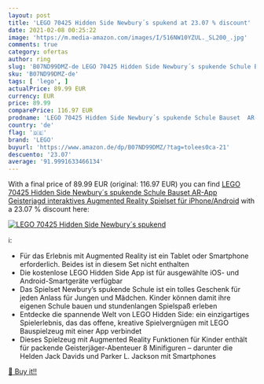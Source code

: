 ```yaml
---
layout: post
title: 'LEGO 70425 Hidden Side Newbury´s spukend at 23.07 % discount'
date: 2021-02-08 00:25:22
image: 'https://m.media-amazon.com/images/I/516NW10YZUL._SL200_.jpg'
comments: true
category: ofertas
author: ring
slug: 'B07ND99DMZ-de LEGO 70425 Hidden Side Newbury´s spukende Schule Bauset...'
sku: 'B07ND99DMZ-de'
tags: [ 'lego', ]
actualPrice: 89.99 EUR
currency: EUR
price: 89.99
comparePrice: 116.97 EUR
prodname: 'LEGO 70425 Hidden Side Newbury´s spukende Schule Bauset  AR-App  Geisterjagd  interaktives Augmented Reality Spielset für iPhone/Android'
country: 'de'
flag: '🇩🇪'
brand: 'LEGO'
buyurl: 'https://www.amazon.de/dp/B07ND99DMZ/?tag=tolees0ca-21'
descuento: '23.07'
average: '91.9991633466134'
---
```


With a final price of 89.99 EUR (original: 116.97 EUR) you can find [LEGO 70425 Hidden Side Newbury´s spukende Schule Bauset  AR-App  Geisterjagd  interaktives Augmented Reality Spielset für iPhone/Android](https://www.amazon.de/dp/B07ND99DMZ/?tag=tolees0ca-21) with a  23.07 % discount here:

[![LEGO 70425 Hidden Side Newbury´s spukend](https://m.media-amazon.com/images/I/516NW10YZUL._SL200_.jpg)](https://www.amazon.de/dp/B07ND99DMZ/?tag=tolees0ca-21)

ℹ️:

- Für das Erlebnis mit Augmented Reality ist ein Tablet oder Smartphone erforderlich. Beides ist in diesem Set nicht enthalten
- Die kostenlose LEGO Hidden Side App ist für ausgewählte iOS- und Android-Smartgeräte verfügbar
- Das Spielset Newbury’s spukende Schule ist ein tolles Geschenk für jeden Anlass für Jungen und Mädchen. Kinder können damit ihre eigenen Schule bauen und stundenlangen Spielspaß erleben
- Entdecke die spannende Welt von LEGO Hidden Side: ein einzigartiges Spielerlebnis, das das offene, kreative Spielvergnügen mit LEGO Bauspielzeug mit einer App verbindet
- Dieses Spielzeug mit Augmented Reality Funktionen für Kinder enthält für packende Geisterjäger-Abenteuer 8 Minifiguren – darunter die Helden Jack Davids und Parker L. Jackson mit Smartphones

[🛒 Buy it!!](https://www.amazon.de/dp/B07ND99DMZ/?tag=tolees0ca-21)
